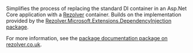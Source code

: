 Simplifies the process of replacing the standard DI container in an Asp.Net Core application with a
[Rezolver](https://www.nuget.org/packages/rezolver) container.  Builds on the implementation provided by
the [Rezolver.Microsoft.Extensions.DependencyInjection package](https://www.nuget.org/packages/Rezolver.Microsoft.Extensions.DependencyInjection).

For more information, see the [package documentation package on rezolver.co.uk](http://rezolver.co.uk/developers/docs/nuget-packages/rezolver.microsoft.aspnetcore.hosting.html).